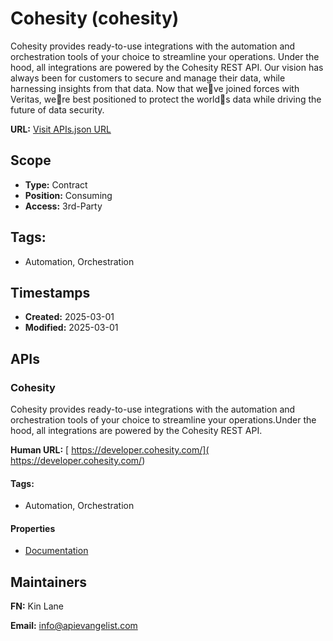 # Cohesity (cohesity)
Cohesity provides ready-to-use integrations with the automation and orchestration tools of your choice to streamline your operations. Under the hood, all integrations are powered by the Cohesity REST API. Our vision has always been for customers to secure and manage their data, while harnessing insights from that data. Now that weve joined forces with Veritas, were best positioned to protect the worlds data while driving the future of data security.

**URL:** [Visit APIs.json URL](https://raw.githubusercontent.com/api-evangelist/cohesity/refs/heads/main/apis.yml)

## Scope

- **Type:** Contract 
- **Position:** Consuming 
- **Access:** 3rd-Party 

## Tags:

 - Automation, Orchestration

## Timestamps

- **Created:** 2025-03-01 
- **Modified:** 2025-03-01 

## APIs

### Cohesity
Cohesity provides ready-to-use integrations with the automation and orchestration tools of your choice to streamline your operations.Under the hood, all integrations are powered by the Cohesity REST API. 

**Human URL:** [ https://developer.cohesity.com/]( https://developer.cohesity.com/)


#### Tags:

 - Automation, Orchestration

#### Properties

- [Documentation]( https://developer.cohesity.com/)

## Maintainers

**FN:** Kin Lane

**Email:** info@apievangelist.com

